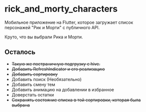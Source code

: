 # rick_and_morty_characters

Мобильное приложение на Flutter, которое загружает список персонажей "Рик и Морти" с публичного API.

Круто, что вы выбрали Рика и Морти.

## Осталось

* ~~Такую же постраничную подгрузку с hive.~~
* ~~Добавить RefreshIndicator и его реализацию~~
* ~~Добавить сортировку~~
* Добавить поиск (Необязательно)
* Добавить смену тем
* Добавить анимацию на добавлении в избранное
* Доверстать остатки
* ~~Сохранять состояние списка в той сортировки, которая была выбрана~~